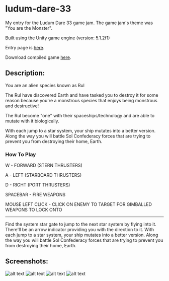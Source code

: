# ludum-dare-33
My entry for the Ludum Dare 33 game jam. The game jam's theme was "You are the Monster".

Built using the Unity game engine (version: 5.1.2f1)

Entry page is [here](http://ludumdare.com/compo/ludum-dare-33/?action=preview&uid=29419).

Download compiled game [here](https://hobblygobbly.itch.io/destroy-earth-ludum-dare-33-jam-game).

## Description:

You are an alien species known as Rul 

The Rul have discovered Earth and have tasked you to destroy it for some reason because you're a monstrous species that enjoys being monstrous and destructive! 

The Rul become "one" with their spaceships/technology and are able to mutate with it biologically. 

With each jump to a star system, your ship mutates into a better version. Along the way you will battle Sol Confederacy forces that are trying to prevent you from destroying their home, Earth. 

### How To Play 

W - FORWARD (STERN THRUSTERS) 

A - LEFT (STARBOARD THRUSTERS) 

D - RIGHT (PORT THRUSTERS) 

SPACEBAR - FIRE WEAPONS 

MOUSE LEFT CLICK - CLICK ON ENEMY TO TARGET FOR GIMBALLED WEAPONS TO LOCK ONTO 

---

Find the system star gate to jump to the next star system by flying into it. There'll be an arrow indicator providing you with the direction to it. With each jump to a star system, your ship mutates into a better version. Along the way you will battle Sol Confederacy forces that are trying to prevent you from destroying their home, Earth.

## Screenshots:

![alt text](https://i.imgur.com/hzv30uy.png)
![alt text](https://i.imgur.com/UxWt857.png)
![alt text](https://i.imgur.com/asc0Q3V.png)
![alt text](https://i.imgur.com/UuMoIf9.png)
